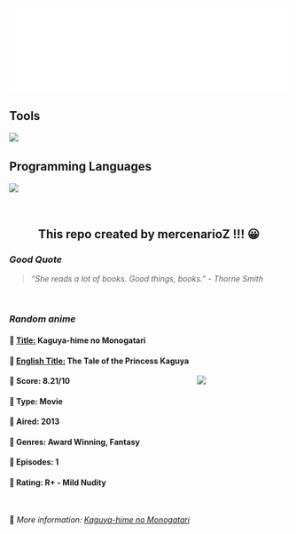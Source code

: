 
<img src="svg/nai.svg" />

<p>
  <h2>Tools</h2>
  <a href="https://skillicons.dev">
    <img src="https://skillicons.dev/icons?i=git,bash,vim,ubuntu,tensorflow,pytorch,docker,raspberrypi" />
  </a>

  <br />

  <h2>Programming Languages</h2>

  <a href="https://skillicons.dev">
    <img src="https://skillicons.dev/icons?i=python,c,cpp" />
  </a>
</p>

<br />

<h2 align="center">This repo created by mercenarioZ !!! 😀</h2>
<h3><i>Good Quote</i></h3>

<blockquote>
<i>
“She reads a lot of books. Good things, books.” - Thorne Smith
</i>
</blockquote>

<br />

<h3><i>Random anime</i></h3>

<h4>
  <strong>🥭 <u>Title:</u></strong> Kaguya-hime no Monogatari
</h4>

<h4>🌿 <u>English Title:</u> The Tale of the Princess Kaguya</h4>

<img align="right" width="165" src=https://cdn.myanimelist.net/images/anime/1935/93606.jpg />

<h4>🌱 Score: 8.21/10</h4>

<h4>🌲 Type: Movie</h4>

<h4>🌴 Aired: 2013</h4>

<h4>🌵 Genres: Award Winning, Fantasy</h4>

<h4>🥑 Episodes: 1</h4>

<h4>🍏 Rating: R+ - Mild Nudity</h4>

<br />

🍂 *More information: [Kaguya-hime no Monogatari](https://myanimelist.net/anime/16664/Kaguya-hime_no_Monogatari)*
    